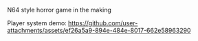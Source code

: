 N64 style horror game in the making

Player system demo:
https://github.com/user-attachments/assets/ef26a5a9-894e-484e-8017-662e58963290
